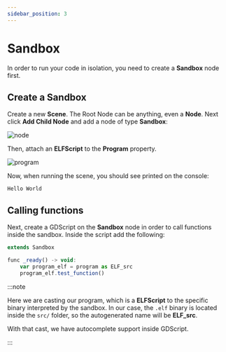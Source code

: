 ```yaml
---
sidebar_position: 3
---
```


# Sandbox

In order to run your code in isolation, you need to create a **Sandbox** node first. 

## Create a Sandbox

Create a new **Scene**. The Root Node can be anything, even a **Node**. Next click **Add Child Node** and add a node of type **Sandbox**:

![node](/img/sandbox/node.png)

Then, attach an **ELFScript** to the **Program** property.

![program](/img/sandbox/program.png)

Now, when running the scene, you should see printed on the console:

```
Hello World
```

## Calling functions

Next, create a GDScript on the **Sandbox** node in order to call functions inside the sandbox. Inside the script add the following:

```js
extends Sandbox

func _ready() -> void:
	var program_elf = program as ELF_src
	program_elf.test_function()

```

:::note

Here we are casting our program, which is a **ELFScript** to the specific binary interpreted by the sandbox. In our case, the `.elf` binary is located inside the `src/` folder, so the autogenerated name will be **ELF_src**.

With that cast, we have autocomplete support inside GDScript.

:::
